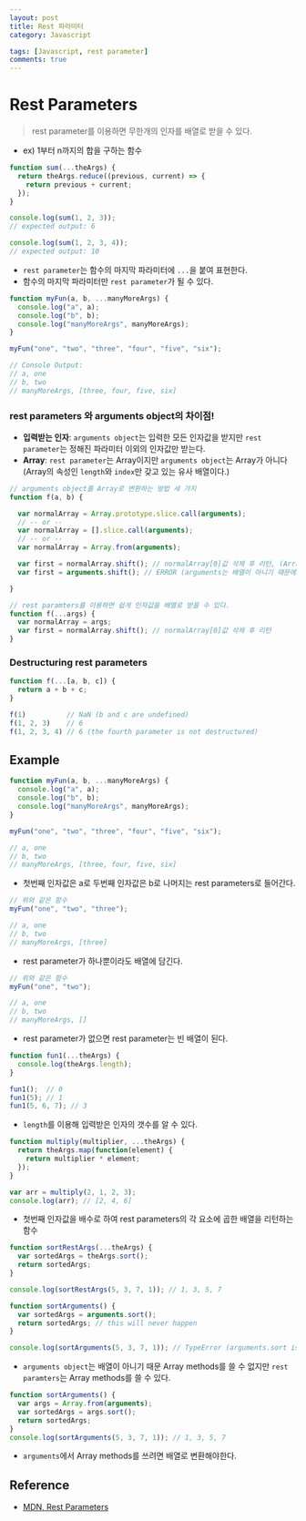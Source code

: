 ```yaml
---
layout: post
title: Rest 파라미터
category: Javascript

tags: [Javascript, rest parameter]
comments: true
---
```


# Rest Parameters
> rest parameter를 이용하면 무한개의 인자를 배열로 받을 수 있다.

- ex) 1부터 n까지의 합을 구하는 함수

```javascript
function sum(...theArgs) {
  return theArgs.reduce((previous, current) => {
    return previous + current;
  });
}

console.log(sum(1, 2, 3));
// expected output: 6

console.log(sum(1, 2, 3, 4));
// expected output: 10
```

- `rest parameter`는 함수의 마지막 파라미터에 `...`을 붙여 표현한다.
- 함수의 마지막 파라미터만 `rest parameter`가 될 수 있다.
  
```javascript
function myFun(a, b, ...manyMoreArgs) {
  console.log("a", a); 
  console.log("b", b);
  console.log("manyMoreArgs", manyMoreArgs); 
}

myFun("one", "two", "three", "four", "five", "six");

// Console Output:
// a, one
// b, two
// manyMoreArgs, [three, four, five, six]
```

### rest parameters 와 arguments object의 차이점!

- **입력받는 인자**: `arguments object`는 입력한 모든 인자값을 받지만 `rest parameter`는 정해진 파라미터 이외의 인자값만 받는다. 
- **Array**: `rest parameter`는 Array이지만 `arguments object`는 Array가 아니다(Array의 속성인 `length`와 `index`만 갖고 있는 유사 배열이다.)

```javascript
// arguments object를 Array로 변환하는 방법 세 가지
function f(a, b) {

  var normalArray = Array.prototype.slice.call(arguments);
  // -- or --
  var normalArray = [].slice.call(arguments);
  // -- or --
  var normalArray = Array.from(arguments);

  var first = normalArray.shift(); // normalArray[0]값 삭제 후 리턴, (Array로 변환했기 때문에 배열 함수인 shift()함수를 쓸 수 있다.) 
  var first = arguments.shift(); // ERROR (arguments는 배열이 아니기 때문에 shift()함수를 쓸 수 없다.)

}

// rest paramters를 이용하면 쉽게 인자값을 배열로 받을 수 있다.
function f(...args) {
  var normalArray = args;
  var first = normalArray.shift(); // normalArray[0]값 삭제 후 리턴
}
```

### Destructuring rest parameters

```javascript
function f(...[a, b, c]) {
  return a + b + c;
}

f(1)          // NaN (b and c are undefined)
f(1, 2, 3)    // 6
f(1, 2, 3, 4) // 6 (the fourth parameter is not destructured)
```

## Example

```javascript
function myFun(a, b, ...manyMoreArgs) {
  console.log("a", a); 
  console.log("b", b);
  console.log("manyMoreArgs", manyMoreArgs); 
}

myFun("one", "two", "three", "four", "five", "six");

// a, one
// b, two
// manyMoreArgs, [three, four, five, six]
```
- 첫번째 인자값은 a로 두번째 인자값은 b로 나머지는 rest parameters로 들어간다.


```javascript
// 위와 같은 함수
myFun("one", "two", "three");

// a, one
// b, two
// manyMoreArgs, [three]
```
- rest parameter가 하나뿐이라도 배열에 담긴다.

```javascript
// 위와 같은 함수
myFun("one", "two");

// a, one
// b, two
// manyMoreArgs, []
```
- rest parameter가 없으면 rest parameter는 빈 배열이 된다.

```javascript
function fun1(...theArgs) {
  console.log(theArgs.length);
}

fun1();  // 0
fun1(5); // 1
fun1(5, 6, 7); // 3
```
- `length`를 이용해 입력받은 인자의 갯수를 알 수 있다.


```javascript
function multiply(multiplier, ...theArgs) {
  return theArgs.map(function(element) {
    return multiplier * element;
  });
}

var arr = multiply(2, 1, 2, 3); 
console.log(arr); // [2, 4, 6]
```
- 첫번째 인자값을 배수로 하여 rest parameters의 각 요소에 곱한 배열을 리턴하는 함수


```javascript
function sortRestArgs(...theArgs) {
  var sortedArgs = theArgs.sort();
  return sortedArgs;
}

console.log(sortRestArgs(5, 3, 7, 1)); // 1, 3, 5, 7

function sortArguments() {
  var sortedArgs = arguments.sort(); 
  return sortedArgs; // this will never happen
}

console.log(sortArguments(5, 3, 7, 1)); // TypeError (arguments.sort is not a function)
```
- `arguments object`는 배열이 아니기 때문 Array methods를 쓸 수 없지만 `rest paramters`는 Array methods를 쓸 수 있다. 

```javascript
function sortArguments() {
  var args = Array.from(arguments);
  var sortedArgs = args.sort();
  return sortedArgs;
}
console.log(sortArguments(5, 3, 7, 1)); // 1, 3, 5, 7
```
- `arguments`에서 Array methods를 쓰려면 배열로 변환해야한다.

## Reference

- [MDN, Rest Parameters](https://developer.mozilla.org/en-US/docs/Web/JavaScript/Reference/Functions/rest_parameters)
